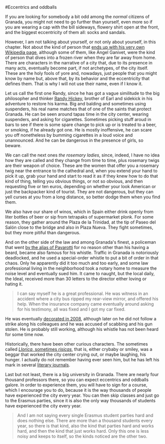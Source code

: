 #Eccentrics and oddballs

If you are looking for somebody a bit odd among the *normal* citizens of Granada, you might not need to go further than yourself, even more so if you are wearing a cap with the bill sideways, flowery shirt open at the front, and the biggest eccentricity of them all: socks and sandals.

However, I am not talking about yourself, or not only about yourself, in this chapter. Not about the kind of person that [ends up with his very own Wikipedia page](https://es.wikipedia.org/wiki/Anexo:Personajes_destacados_de_Granada), although some of them, like Ángel Ganivet, were the kind of person that dives into a frozen river when they are far away from home. There are characters in the narrative of a city that, due to its presence in many acts, eventually become part, if not archetypes, of the city itself. These are the holy fools of yore and, nowadays, just people that you might know by name but, above that, by its behavior and the eccentricity that defines them. That is why I will not use their name, even if I know it.

Let us call the first one Randy, since he has got a vague similitude to the big philosopher and thinker [Randy Hickey](http://www.imdb.com/character/ch0017463/quotes), brother of Earl and sidekick in his adventure to restore his karma. Big and balding and sometimes using suspenders, his real name matches that of one of the saints that protect Granada. He can be seen around tapas time in the city center, wearing suspenders, and asking for cigarettes. Sometimes picking stuff aroud in bars to see if there is some spare change to pick up or is treated to a beer, or smoking, if he already got one. He is mostly inoffensive, he can scare you off nonetheless by bumming cigarettes in a loud voice and unannounced. And he can be dangerous in the presence of girls, so beware. 

We can call the next ones *the rosemary ladies*, since, indeed, I have no idea how they are called and they change from time to time, plus rosemary twigs are their weapon of choice. These are the women that offer you a rosemary twig near the entrance to the cathedral and, when you extend your hand to pick it up, grab your hand and start to read it as if they knew how to do that kind of thing, telling you obvious things, or not so obvious, and then requesting five or ten euros, depending on whether your look American or just the backpacker kind of tourist. They are not dangerous, but they can yell curses at you from a long distance, so better dodge them when you find them.

We also have our share of winos, which in Spain either drink openly from liter bottles of beer or sip from tetrapaks of supermarket plonk. For some reason, they gather around the Plaza de la Trinidad, at the tip of Paseo del Salón close to the bridge and also in Plaza Nueva. They fight sometimes, but they more pitiful than dangerous.

And on the other side of the law and among Granada's finest, a policeman that went [by the alias of Pavarotti](http://www.ideal.es/granada/20130206/local/granada/anecdotas-pitadas-pavarotti-201302061347.html) for no reason other than his having a beard, became also famous for his whistle. Traffic in Granada is notoriously deadlocked, and he used a special-order whistle to put a bit of order in that chaos. Only he apparently did it too much and too early, and some law professional living in the neighborhood took a notary home to measure the noise level and eventually sued him. It came to naught, but the local daily, the Ideal, received more than 30 letters to the director either loving or hating it.

>I can say myself he is a great professional. He was witness in an accident where a city bus ripped my rear-view mirror, and offered his help. When the insurance company came eventually around asking for his testimony, all was fixed and I got my car fixed. 

He was eventually [decorated in 2008](http://www.20minutos.es/noticia/339353/0/granada/condecora/pavarotti/), although later on he did not follow a strike along his colleagues and he was accused of scabbing and his gun stolen. He is probably still working, although his whistle has not been heard for some time now.

Historically, there have been other curious characters. The sometimes called [*Llorica*, sometimes *risicas*](http://purpuranevada.blogspot.com.es/2014/03/tengo-hambre-mucha-hambre_5.html), that is, either crybaby or smiley, was a beggar that worked the city center crying out, or maybe laughing, his hunger. I actually do not remember having ever seen him, but he has left his mark in several [literary journals](http://olvidos.es/pages/olvidos_de_granada_6).

Last but not least, there is a big university in Granada. There are nearly four thousand professors there, so you can expect eccentrics and oddballs galore. In order to experience them, you will have to sign for a course, which I encourage you to do, because it is the way thousands of people have experienced the city every year. You can then skip classes and just go to the Erasmus parties, since it is also the only way thousands of students have experienced the city every year.

>And I am not saying every single Erasmus student parties hard and does nothing else. There are more than a thousand students every year, so there is that kind, also the kind that parties hard and works hard, and then the kind that just works hard. Only this one is less noisy and keeps to itself, so the kinds noticed are the other two. 

